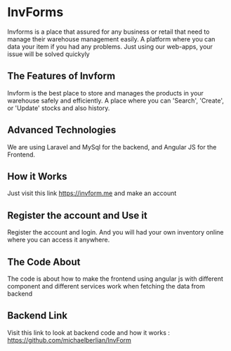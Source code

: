 # InvForms

<!-- This project was generated with [Angular CLI](https://github.com/angular/angular-cli) version 9.0.6. -->
Invforms is a place that assured for any business or retail that need to manage their warehouse management easily. A platform where you can data your item if you had any problems. Just using our web-apps, your issue will be solved quickyly

## The Features of Invform

<!-- Run `ng serve` for a dev server. Navigate to `http://localhost:4200/`. The app will automatically reload if you change any of the source files. -->
Invform is the best place to store and manages the products in your warehouse safely and efficiently. A place where you can 'Search', 'Create', or 'Update' stocks and also history.

## Advanced Technologies
<!-- 
Run `ng generate component component-name` to generate a new component. You can also use `ng generate directive|pipe|service|class|guard|interface|enum|module`. -->
We are using Laravel and MySql for the backend, and Angular JS for the Frontend.

## How it Works

<!-- Run `ng build` to build the project. The build artifacts will be stored in the `dist/` directory. Use the `--prod` flag for a production build. -->

Just visit this link https://invform.me and make an account 

## Register the account and Use it
Register the account and login. And you will had your own inventory online where you can access it anywhere.

<!-- Run `ng test` to execute the unit tests via [Karma](https://karma-runner.github.io). -->

## The Code About
The code is about how to make the frontend using angular js with different component and different services work when fetching the data from backend
<!-- Run `ng e2e` to execute the end-to-end tests via [Protractor](http://www.protractortest.org/). -->

## Backend Link 

<!-- To get more help on the Angular CLI use `ng help` or go check out the [Angular CLI README](https://github.com/angular/angular-cli/blob/master/README.md). -->
Visit this link to look at backend code and how it works : https://github.com/michaelberlian/InvForm
